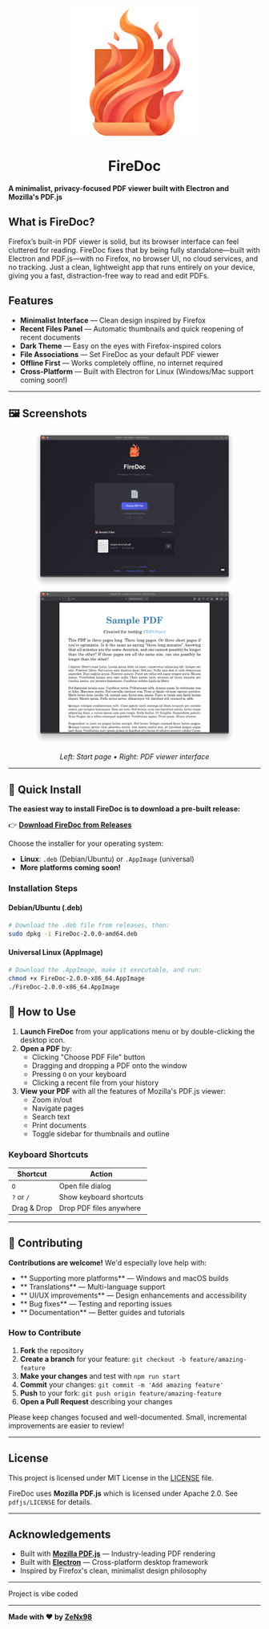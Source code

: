 <p align="center">
  <img src="icon.png" width="256" height="256">
</p>

<h1 align="center">FireDoc</h1>

**A minimalist, privacy-focused PDF viewer built with Electron and Mozilla's PDF.js**

## What is FireDoc?

Firefox’s built-in PDF viewer is solid, but its browser interface can feel cluttered for reading. FireDoc fixes that by being fully standalone—built with Electron and PDF.js—with no Firefox, no browser UI, no cloud services, and no tracking. Just a clean, lightweight app that runs entirely on your device, giving you a fast, distraction-free way to read and edit PDFs.

##  Features

- **Minimalist Interface** — Clean design inspired by Firefox
- **Recent Files Panel** — Automatic thumbnails and quick reopening of recent documents
- **Dark Theme** — Easy on the eyes with Firefox-inspired colors
- **File Associations** — Set FireDoc as your default PDF viewer
- **Offline First** — Works completely offline, no internet required
- **Cross-Platform** — Built with Electron for Linux (Windows/Mac support coming soon!)
  
---

## 🖼️ Screenshots

<p align="center">
  <img src="img/screenshot1.png" width="400">
  <img src="img/screenshot2.png" width="400">
</p>

<p align="center">
  <em>Left: Start page • Right: PDF viewer interface</em>
</p>

---

## 🚀 Quick Install

**The easiest way to install FireDoc is to download a pre-built release:**

👉 **[Download FireDoc from Releases](https://github.com/ZeNx98/FireDoc/releases)**

Choose the installer for your operating system:
- **Linux**: `.deb` (Debian/Ubuntu) or `.AppImage` (universal)
- **More platforms coming soon!**

### Installation Steps

#### Debian/Ubuntu (.deb)
```sh
# Download the .deb file from releases, then:
sudo dpkg -i FireDoc-2.0.0-amd64.deb
```

#### Universal Linux (AppImage)
```sh
# Download the .AppImage, make it executable, and run:
chmod +x FireDoc-2.0.0-x86_64.AppImage
./FireDoc-2.0.0-x86_64.AppImage
```


## 📖 How to Use

1. **Launch FireDoc** from your applications menu or by double-clicking the desktop icon.
2. **Open a PDF** by:
   - Clicking "Choose PDF File" button
   - Dragging and dropping a PDF onto the window
   - Pressing `O` on your keyboard
   - Clicking a recent file from your history
3. **View your PDF** with all the features of Mozilla's PDF.js viewer:
   - Zoom in/out
   - Navigate pages
   - Search text
   - Print documents
   - Toggle sidebar for thumbnails and outline

### Keyboard Shortcuts

| Shortcut | Action |
|----------|--------|
| `O` | Open file dialog |
| `?` or `/` | Show keyboard shortcuts |
| Drag & Drop | Drop PDF files anywhere |


---

## 🤝 Contributing

**Contributions are welcome!** We'd especially love help with:

- ** Supporting more platforms** — Windows and macOS builds
- ** Translations** — Multi-language support
- ** UI/UX improvements** — Design enhancements and accessibility
- ** Bug fixes** — Testing and reporting issues
- ** Documentation** — Better guides and tutorials

### How to Contribute

1. **Fork** the repository
2. **Create a branch** for your feature: `git checkout -b feature/amazing-feature`
3. **Make your changes** and test with `npm run start`
4. **Commit** your changes: `git commit -m 'Add amazing feature'`
5. **Push** to your fork: `git push origin feature/amazing-feature`
6. **Open a Pull Request** describing your changes

Please keep changes focused and well-documented. Small, incremental improvements are easier to review!

---

## License

This project is licensed under MIT License in the [LICENSE](./LICENSE) file.

FireDoc uses **Mozilla PDF.js** which is licensed under Apache 2.0. See `pdfjs/LICENSE` for details.

---

## Acknowledgements

- Built with **[Mozilla PDF.js](https://github.com/mozilla/pdf.js)** — Industry-leading PDF rendering
- Built with **[Electron](https://www.electronjs.org/)** — Cross-platform desktop framework
- Inspired by Firefox's clean, minimalist design philosophy

---

Project is vibe coded

---

**Made with ❤️ by [ZeNx98](https://github.com/ZeNx98)**
